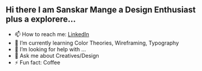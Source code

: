 ## Hi there I am Sanskar Mange a Design Enthusiast plus a explorere...

- 📫 How to reach me: [LinkedIn](https://www.linkedin.com/in/sanskarmange2027/)
- 🌱 I’m currently learning Color Theories, Wireframing, Typography
- 🤔 I’m looking for help with ...
- 💬 Ask me about Creatives/Design
- ⚡ Fun fact: Coffee
